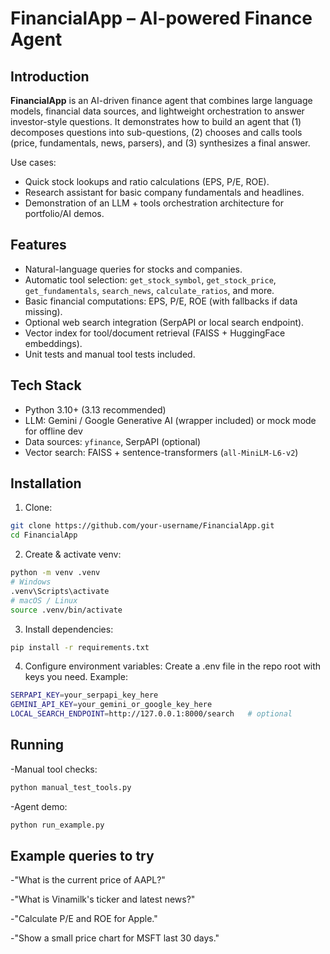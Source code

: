 # FinancialApp – AI-powered Finance Agent

## Introduction
**FinancialApp** is an AI-driven finance agent that combines large language models, financial data sources, and lightweight orchestration to answer investor-style questions. It demonstrates how to build an agent that (1) decomposes questions into sub-questions, (2) chooses and calls tools (price, fundamentals, news, parsers), and (3) synthesizes a final answer.

Use cases:
- Quick stock lookups and ratio calculations (EPS, P/E, ROE).
- Research assistant for basic company fundamentals and headlines.
- Demonstration of an LLM + tools orchestration architecture for portfolio/AI demos.

## Features
- Natural-language queries for stocks and companies.
- Automatic tool selection: `get_stock_symbol`, `get_stock_price`, `get_fundamentals`, `search_news`, `calculate_ratios`, and more.
- Basic financial computations: EPS, P/E, ROE (with fallbacks if data missing).
- Optional web search integration (SerpAPI or local search endpoint).
- Vector index for tool/document retrieval (FAISS + HuggingFace embeddings).
- Unit tests and manual tool tests included.

## Tech Stack
- Python 3.10+ (3.13 recommended)
- LLM: Gemini / Google Generative AI (wrapper included) or mock mode for offline dev
- Data sources: `yfinance`, SerpAPI (optional)
- Vector search: FAISS + sentence-transformers (`all-MiniLM-L6-v2`)

## Installation

1. Clone:
```bash
git clone https://github.com/your-username/FinancialApp.git
cd FinancialApp
```
2. Create & activate venv:
```bash
python -m venv .venv
# Windows
.venv\Scripts\activate
# macOS / Linux
source .venv/bin/activate
```

3. Install dependencies:
```bash
pip install -r requirements.txt
```

4. Configure environment variables:
Create a .env file in the repo root with keys you need. Example:
```bash
SERPAPI_KEY=your_serpapi_key_here
GEMINI_API_KEY=your_gemini_or_google_key_here
LOCAL_SEARCH_ENDPOINT=http://127.0.0.1:8000/search   # optional
```

## Running
-Manual tool checks:
```bash
python manual_test_tools.py
```
-Agent demo:
```bash
python run_example.py
```
## Example queries to try
-"What is the current price of AAPL?"

-"What is Vinamilk's ticker and latest news?"

-"Calculate P/E and ROE for Apple."

-"Show a small price chart for MSFT last 30 days."